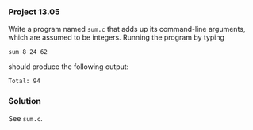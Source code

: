 ### Project 13.05
Write a program named `sum.c` that adds up its command-line arguments, which are assumed to be integers. Running the program by typing
```
sum 8 24 62
```
should produce the following output:
```
Total: 94
```
### Solution
See `sum.c`.
